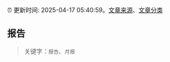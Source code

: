 :alarm_clock: 更新时间: 2025-04-17 05:40:59。[文章来源](/README.md)、[文章分类](/TAGS.md)

## 报告


> 关键字：`报告`、`月报`



